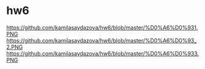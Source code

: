 # hw6
https://github.com/kamilasaydazova/hw6/blob/master/%D0%A6%D0%931.PNG
https://github.com/kamilasaydazova/hw6/blob/master/%D0%A6%D0%93_2.PNG
https://github.com/kamilasaydazova/hw6/blob/master/%D0%A6%D0%933.PNG
